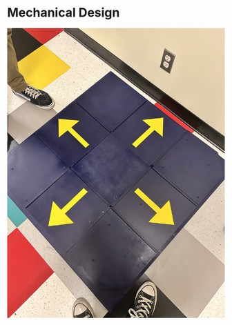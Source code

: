 # Mechanical Design

![Drumpad Enclosure](https://github.com/Cesar-A-Luna/EE-Emerge-2023-MazeGame/blob/main/pictures/IMG_7772.jpg?raw=true) 
